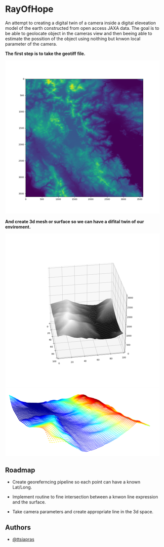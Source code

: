 # RayOfHope

An attempt to creating a digital twin of a camera inside a digital eleveation model of the earth constructed from open access JAXA data. The goal is to be able to geolocate object in the cameras view and then beeing able to estimate the possition of the object using noithing but knwon local parameter of the camera.


**The first step is to take the geotiff file.**

<img src="https://github.com/ttsiapras/RayOfHope/blob/96906466bd01f08b7f3e0b55bec08c69e5a889f5/imgs/Figure.png" alt="drawing" style="width:500px;"/>

**And create 3d mesh or surface so we can have a difital twin of our enviroment.**

<img src="https://github.com/ttsiapras/RayOfHope/blob/96906466bd01f08b7f3e0b55bec08c69e5a889f5/imgs/Figure3d.png" alt="drawing" style="width:500px;"/>
<img src="https://github.com/ttsiapras/RayOfHope/blob/96906466bd01f08b7f3e0b55bec08c69e5a889f5/imgs/open3d.png" alt="drawing" style="width:500px;"/>



## Roadmap

- Create georeferncing pipeline so each point can have a known Lat/Long.

- Implement routine to fine intersection between a knwon line expression and the surface.

- Take camera parameters and create appropriate line in the 3d space.


## Authors

- [@ttsiapras](https://github.com/ttsiapras)

